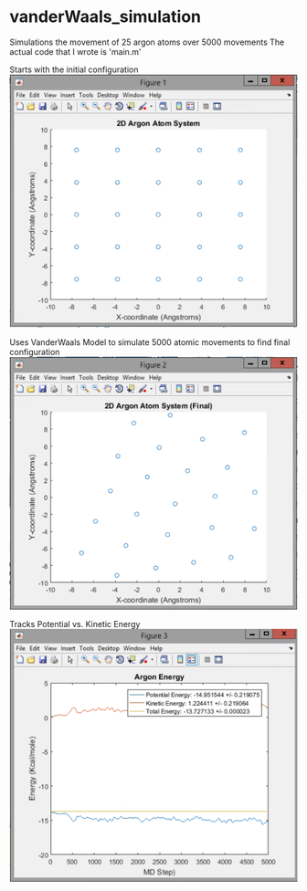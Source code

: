 # vanderWaals_simulation
Simulations the movement of 25 argon atoms over 5000 movements
The actual code that I wrote is 'main.m'

Starts with the initial configuration
![alt text](https://raw.githubusercontent.com/aphoffmann/vanderWaals_simulation/master/Initial_Atom_Configuration.png)

Uses VanderWaals Model to simulate 5000 atomic movements to find final configuration
![alt text](https://raw.githubusercontent.com/aphoffmann/vanderWaals_simulation/master/Final_Atom_Configuration.png)

Tracks Potential vs. Kinetic Energy
![alt text](https://raw.githubusercontent.com/aphoffmann/vanderWaals_simulation/master/Energy_chart.png)
